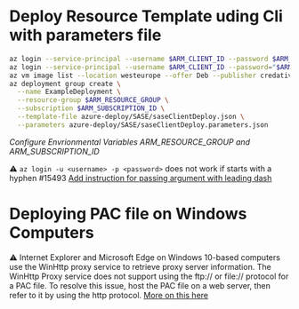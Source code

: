 # Deploy Resource Template uding Cli with parameters file

``` bash
az login --service-principal --username $ARM_CLIENT_ID --password $ARM_CLIENT_SECRET --tenant $ARM_TENANT_ID
az login --service-principal --username $ARM_CLIENT_ID --password="$ARM_CLIENT_SECRET" --tenant $ARM_TENANT_ID \\ if password start with dash -
az vm image list --location westeurope --offer Deb --publisher credativ --sku 8 --all --output table
az deployment group create \
  --name ExampleDeployment \
  --resource-group $ARM_RESOURCE_GROUP \
  --subscription $ARM_SUBSCRIPTION_ID \
  --template-file azure-deploy/SASE/saseClientDeploy.json \
  --parameters azure-deploy/SASE/saseClientDeploy.parameters.json
```
*Configure Envrionmental Variables ARM_RESOURCE_GROUP and ARM_SUBSCRIPTION_ID*

:warning: `az login -u <username> -p <password>` does not work if <password> starts with a hyphen #15493 
          [Add instruction for passing argument with leading dash](https://github.com/MicrosoftDocs/azure-docs-cli/pull/2318) 

# Deploying PAC file on Windows Computers

:warning: Internet Explorer and Microsoft Edge on Windows 10-based computers use the WinHttp proxy service to retrieve proxy server information. The WinHttp Proxy service does not support using the ftp:// or file:// protocol for a PAC file. To resolve this issue, host the PAC file on a web server, then refer to it by using the http protocol. [More on this here](https://docs.microsoft.com/en-us/troubleshoot/browsers/cannot-read-pac-file)



        


